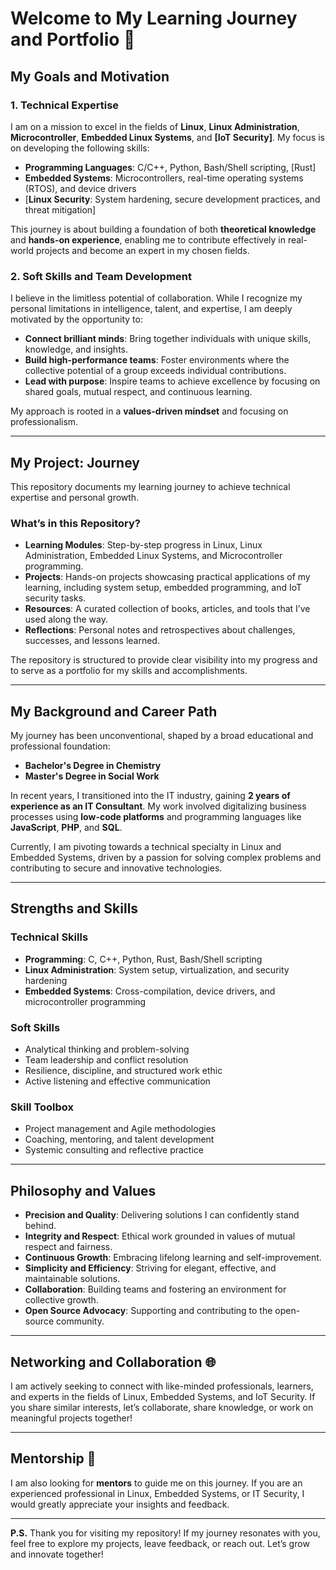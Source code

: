 # Welcome to My Learning Journey and Portfolio 🦋

## My Goals and Motivation

### 1. **Technical Expertise**  
I am on a mission to excel in the fields of **Linux**, **Linux Administration**, **Microcontroller**, **Embedded Linux Systems**, and **[IoT Security]**. My focus is on developing the following skills:  
- **Programming Languages**: C/C++, Python, Bash/Shell scripting, [Rust]
- **Embedded Systems**: Microcontrollers, real-time operating systems (RTOS), and device drivers  
- [**Linux Security**: System hardening, secure development practices, and threat mitigation]

This journey is about building a foundation of both **theoretical knowledge** and **hands-on experience**, enabling me to contribute effectively in real-world projects and become an expert in my chosen fields.  

### 2. **Soft Skills and Team Development**  
I believe in the limitless potential of collaboration. While I recognize my personal limitations in intelligence, talent, and expertise, I am deeply motivated by the opportunity to:  
- **Connect brilliant minds**: Bring together individuals with unique skills, knowledge, and insights.  
- **Build high-performance teams**: Foster environments where the collective potential of a group exceeds individual contributions.  
- **Lead with purpose**: Inspire teams to achieve excellence by focusing on shared goals, mutual respect, and continuous learning.  

My approach is rooted in a **values-driven mindset** and focusing on professionalism.  

---

## My Project: Journey  

This repository documents my learning journey to achieve technical expertise and personal growth.  

### **What’s in this Repository?**  
- **Learning Modules**: Step-by-step progress in Linux, Linux Administration, Embedded Linux Systems, and Microcontroller programming.  
- **Projects**: Hands-on projects showcasing practical applications of my learning, including system setup, embedded programming, and IoT security tasks.  
- **Resources**: A curated collection of books, articles, and tools that I’ve used along the way.  
- **Reflections**: Personal notes and retrospectives about challenges, successes, and lessons learned.  

The repository is structured to provide clear visibility into my progress and to serve as a portfolio for my skills and accomplishments.  

---

## My Background and Career Path  

My journey has been unconventional, shaped by a broad educational and professional foundation:  
- **Bachelor's Degree in Chemistry**  
- **Master's Degree in Social Work**  

In recent years, I transitioned into the IT industry, gaining **2 years of experience as an IT Consultant**. My work involved digitalizing business processes using **low-code platforms** and programming languages like **JavaScript**, **PHP**, and **SQL**.  

Currently, I am pivoting towards a technical specialty in Linux and Embedded Systems, driven by a passion for solving complex problems and contributing to secure and innovative technologies.

---

## Strengths and Skills  

### **Technical Skills**  
- **Programming**: C, C++, Python, Rust, Bash/Shell scripting  
- **Linux Administration**: System setup, virtualization, and security hardening  
- **Embedded Systems**: Cross-compilation, device drivers, and microcontroller programming  

### **Soft Skills**  
- Analytical thinking and problem-solving  
- Team leadership and conflict resolution  
- Resilience, discipline, and structured work ethic  
- Active listening and effective communication  

### **Skill Toolbox**  
- Project management and Agile methodologies  
- Coaching, mentoring, and talent development  
- Systemic consulting and reflective practice  

---

## Philosophy and Values  

- **Precision and Quality**: Delivering solutions I can confidently stand behind.  
- **Integrity and Respect**: Ethical work grounded in values of mutual respect and fairness.  
- **Continuous Growth**: Embracing lifelong learning and self-improvement.  
- **Simplicity and Efficiency**: Striving for elegant, effective, and maintainable solutions.  
- **Collaboration**: Building teams and fostering an environment for collective growth.  
- **Open Source Advocacy**: Supporting and contributing to the open-source community.  

---

## Networking and Collaboration 🌐  

I am actively seeking to connect with like-minded professionals, learners, and experts in the fields of Linux, Embedded Systems, and IoT Security. If you share similar interests, let’s collaborate, share knowledge, or work on meaningful projects together!  

---

## Mentorship 🙌  

I am also looking for **mentors** to guide me on this journey. If you are an experienced professional in Linux, Embedded Systems, or IT Security, I would greatly appreciate your insights and feedback.

---

**P.S.** Thank you for visiting my repository! If my journey resonates with you, feel free to explore my projects, leave feedback, or reach out. Let’s grow and innovate together!
